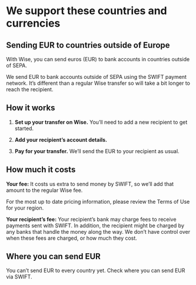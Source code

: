 # We support these countries and currencies  
## Sending EUR to countries outside of Europe  
With Wise, you can send euros (EUR) to bank accounts in countries outside of SEPA. 

We send EUR to bank accounts outside of SEPA using the SWIFT payment network. It’s different than a regular Wise transfer so will take a bit longer to reach the recipient. 

## How it works

  1.  **Set up your transfer on Wise.** You’ll need to add a new recipient to get started. 

  2. **Add your recipient’s account details.**

  3.  **Pay for your transfer.** We’ll send the EUR to your recipient as usual. 




## How much it costs

 **Your fee:** It costs us extra to send money by SWIFT, so we’ll add that amount to the regular Wise fee.

For the most up to date pricing information, please review the Terms of Use for your region. 

**Your recipient’s fee:** Your recipient’s bank may charge fees to receive payments sent with SWIFT. In addition, the recipient might be charged by any banks that handle the money along the way. We don’t have control over when these fees are charged, or how much they cost.

## Where you can send EUR

You can’t send EUR to every country yet. Check where you can send EUR via SWIFT.